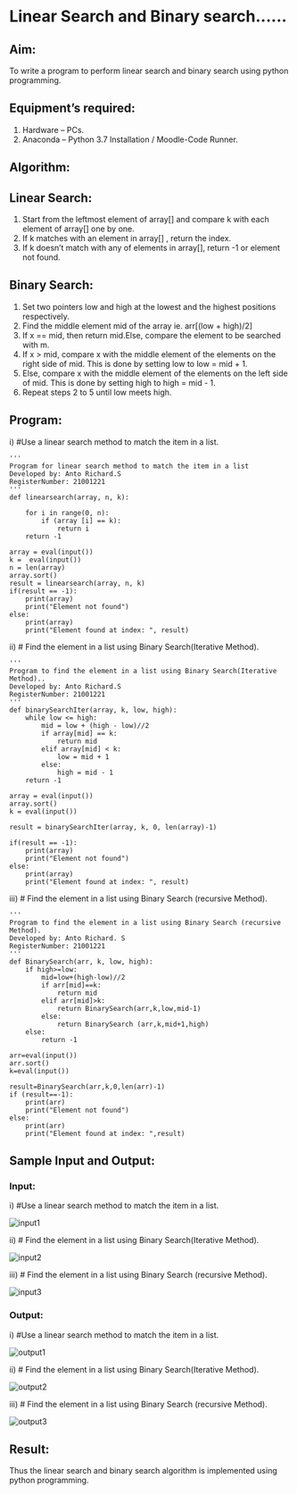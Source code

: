 # Linear Search and Binary search......

## Aim:
To write a program to perform linear search and binary search using python programming.

## Equipment’s required:
1.	Hardware – PCs.
2.	Anaconda – Python 3.7 Installation / Moodle-Code Runner.

## Algorithm:

## Linear Search:
1.	Start from the leftmost element of array[] and compare k with each element of array[] one by one.
2.	If k matches with an element in array[] , return the index.
3.	If k doesn’t match with any of elements in array[], return -1 or element not found.

## Binary Search:
1.	Set two pointers low and high at the lowest and the highest positions respectively.
2.	Find the middle element mid of the array ie. arr[(low + high)/2]
3.	If x == mid, then return mid.Else, compare the element to be searched with m.
4.	If x > mid, compare x with the middle element of the elements on the right side of mid. This is done by setting low to low = mid + 1.
5.	Else, compare x with the middle element of the elements on the left side of mid. This is done by setting high to high = mid - 1.
6.	Repeat steps 2 to 5 until low meets high.

## Program:
i)	#Use a linear search method to match the item in a list.
```
''' 
Program for linear search method to match the item in a list
Developed by: Anto Richard.S
RegisterNumber: 21001221
'''
def linearsearch(array, n, k):

    for i in range(0, n):
        if (array [i] == k):
            return i
    return -1

array = eval(input())
k =  eval(input())
n = len(array)
array.sort()
result = linearsearch(array, n, k)
if(result == -1):
    print(array)
    print("Element not found")
else:
    print(array)
    print("Element found at index: ", result)
```

ii)	# Find the element in a list using Binary Search(Iterative Method).
```
''' 
Program to find the element in a list using Binary Search(Iterative Method)..
Developed by: Anto Richard.S
RegisterNumber: 21001221
'''
def binarySearchIter(array, k, low, high):
    while low <= high:
        mid = low + (high - low)//2
        if array[mid] == k:
            return mid
        elif array[mid] < k:
            low = mid + 1
        else:
            high = mid - 1
    return -1
    
array = eval(input())
array.sort()
k = eval(input())

result = binarySearchIter(array, k, 0, len(array)-1)

if(result == -1):
    print(array)
    print("Element not found")
else:
    print(array)
    print("Element found at index: ", result)
```

iii)	# Find the element in a list using Binary Search (recursive Method).
```
''' 
Program to find the element in a list using Binary Search (recursive Method).
Developed by: Anto Richard. S
RegisterNumber: 21001221
'''
def BinarySearch(arr, k, low, high):
    if high>=low:
        mid=low+(high-low)//2
        if arr[mid]==k:
            return mid
        elif arr[mid]>k:
            return BinarySearch(arr,k,low,mid-1)
        else:
            return BinarySearch (arr,k,mid+1,high)
    else:
        return -1
        
arr=eval(input())
arr.sort()
k=eval(input())

result=BinarySearch(arr,k,0,len(arr)-1)
if (result==-1):
    print(arr)
    print("Element not found")
else:
    print(arr)
    print("Element found at index: ",result)
```

## Sample Input and Output:
### Input:

i)	#Use a linear search method to match the item in a list.

![input1](./ex08i1.png)

ii)	# Find the element in a list using Binary Search(Iterative Method).

![input2](./ex08i2.png)

iii)	# Find the element in a list using Binary Search (recursive Method).

![input3](./ex08i3.png)

### Output:

i)	#Use a linear search method to match the item in a list.

![output1](./ex08o1.png)

ii)	# Find the element in a list using Binary Search(Iterative Method).

![output2](./ex08o2.png)

iii)	# Find the element in a list using Binary Search (recursive Method).

![output3](./ex08o3.png)

## Result:
Thus the linear search and binary search algorithm is implemented using python programming.